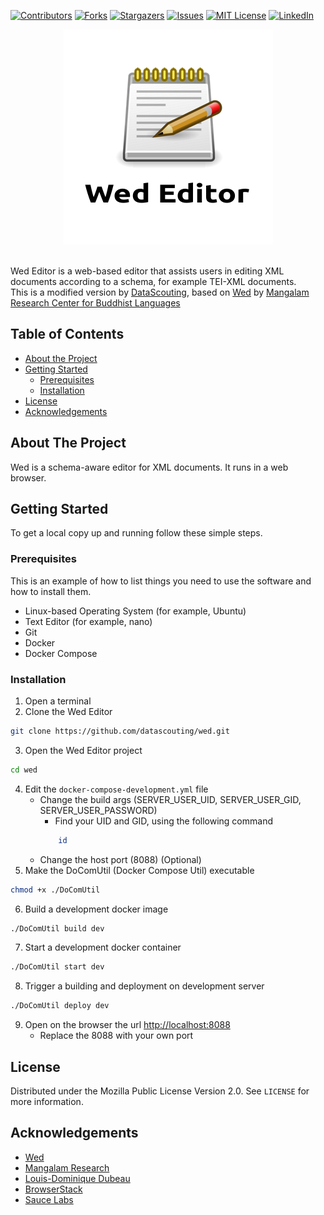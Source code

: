 [![Contributors][contributors-shield]][contributors-url]
[![Forks][forks-shield]][forks-url]
[![Stargazers][stars-shield]][stars-url]
[![Issues][issues-shield]][issues-url]
[![MIT License][license-shield]][license-url]
[![LinkedIn][linkedin-shield]][linkedin-url]


<!-- PROJECT LOGO -->
<p align="center">
  <img src="./images/WedEditor.png" alt="WedEditor">
</p>
<br />
<div>
  <div>
    Wed Editor is a web-based editor that assists users in editing XML documents according to a schema,
     for example TEI-XML documents.
    <br />
    This is a modified version by <a href="https://github.com/DataScouting">DataScouting</a>, 
    based on <a href="https://github.com/mangalam-research/wed">Wed</a>
    by <a href="https://github.com/mangalam-research">Mangalam Research Center for Buddhist Languages</a>
  </div>
</div>


<!-- TABLE OF CONTENTS -->
## Table of Contents

* [About the Project](#about-the-project)
* [Getting Started](#getting-started)
  * [Prerequisites](#prerequisites)
  * [Installation](#installation)
* [License](#license)
* [Acknowledgements](#acknowledgements)


<!-- ABOUT THE PROJECT -->
## About The Project
Wed is a schema-aware editor for XML documents. It runs in a web browser.


<!-- GETTING STARTED -->
## Getting Started

To get a local copy up and running follow these simple steps.


### Prerequisites

This is an example of how to list things you need to use the software and how to install them.
* Linux-based Operating System (for example, Ubuntu)
* Text Editor (for example, nano)
* Git
* Docker
* Docker Compose


### Installation
1. Open a terminal
2. Clone the Wed Editor
```sh
git clone https://github.com/datascouting/wed.git
```
3. Open the Wed Editor project
```sh
cd wed
``` 
4. Edit the `docker-compose-development.yml` file
    - Change the build args (SERVER_USER_UID, SERVER_USER_GID, SERVER_USER_PASSWORD)
        - Find your UID and GID, using the following command
        ```sh
            id
        ```
    - Change the host port (8088) (Optional)
5. Make the DoComUtil (Docker Compose Util) executable
```sh
chmod +x ./DoComUtil
``` 
6. Build a development docker image
```sh
./DoComUtil build dev
``` 
7. Start a development docker container
```sh
./DoComUtil start dev
``` 
8. Trigger a building and deployment on development server
```sh
./DoComUtil deploy dev
``` 
9. Open on the browser the url [http://localhost:8088](http://localhost:8088)
    - Replace the 8088 with your own port


<!-- LICENSE -->
## License

Distributed under the Mozilla Public License Version 2.0. See `LICENSE` for more information.


<!-- ACKNOWLEDGEMENTS -->
## Acknowledgements

* [Wed](https://github.com/mangalam-research/wed)
* [Mangalam Research](https://github.com/mangalam-research)
* [Louis-Dominique Dubeau](https://github.com/lddubeau)
* [BrowserStack](https://www.browserstack.com/)
* [Sauce Labs](https://saucelabs.com/)


<!-- MARKDOWN LINKS & IMAGES -->
<!-- https://www.markdownguide.org/basic-syntax/#reference-style-links -->
[contributors-shield]: https://img.shields.io/github/contributors/datascouting/wed.svg?style=flat-square
[contributors-url]: https://github.com/datascouting/wed/graphs/contributors
[forks-shield]: https://img.shields.io/github/forks/datascouting/wed.svg?style=flat-square
[forks-url]: https://github.com/datascouting/wed/network/members
[stars-shield]: https://img.shields.io/github/stars/datascouting/wed.svg?style=flat-square
[stars-url]: https://github.com/datascouting/wed/stargazers
[issues-shield]: https://img.shields.io/github/issues/datascouting/wed.svg?style=flat-square
[issues-url]: https://github.com/datascouting/wed/issues
[license-shield]: https://img.shields.io/github/license/datascouting/wed?style=flat-square
[license-url]: https://github.com/datascouting/wed/blob/master/LICENSE
[linkedin-shield]: https://img.shields.io/badge/-LinkedIn-black.svg?style=flat-square&logo=linkedin&colorB=555
[linkedin-url]: https://linkedin.com/company/datascouting
